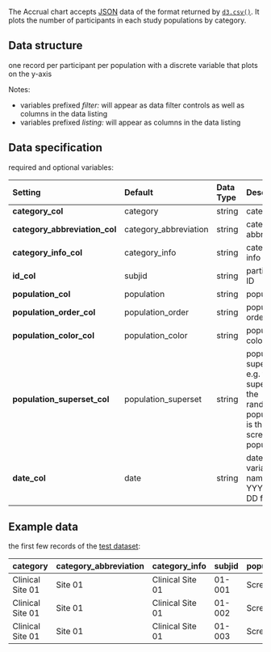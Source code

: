 The Accrual chart accepts [JSON](https://en.wikipedia.org/wiki/JSON) data of the format returned by [`d3.csv()`](https://github.com/d3/d3-3.x-api-reference/blob/master/CSV.md). It plots the number of participants in each study populations by category.

## Data structure
one record per participant per population with a discrete variable that plots on the y-axis

Notes:
- variables prefixed _filter:_ will appear as data filter controls as well as columns in the data listing
- variables prefixed _listing:_ will appear as columns in the data listing

## Data specification
required and optional variables:

| Setting | Default | Data Type | Description | Required? |
|:--------|:--------|:----------|:------------|:---------:|
|**category_col**|category|string|category|**Y**|
|**category_abbreviation_col**|category_abbreviation|string|category abbreviation||
|**category_info_col**|category_info|string|category info||
|**id_col**|subjid|string|participant ID||
|**population_col**|population|string|population|**Y**|
|**population_order_col**|population_order|string|population order||
|**population_color_col**|population_color|string|population color||
|**population_superset_col**|population_superset|string|population superset, e.g. the superset of the randomized population is the screened population||
|**date_col**|date|string|date variable name in YYYY-MM-DD format||

## Example data
the first few records of the [test dataset](https://raw.githubusercontent.com/RhoInc/data-library/master/data/clinical-trials/data-cleaning/dashboard-accrual.csv):

| category | category_abbreviation | category_info | subjid | population | population_order | population_color | population_superset | date |
|:---------|:----------------------|:--------------|:-------|:-----------|:-----------------|:-----------------|:--------------------|:-----|
|Clinical Site 01|Site 01|Clinical Site 01|01-001|Screened|1|#a6bddb||2015-05-21|
|Clinical Site 01|Site 01|Clinical Site 01|01-002|Screened|1|#a6bddb||2015-05-30|
|Clinical Site 01|Site 01|Clinical Site 01|01-003|Screened|1|#a6bddb||2015-08-13|